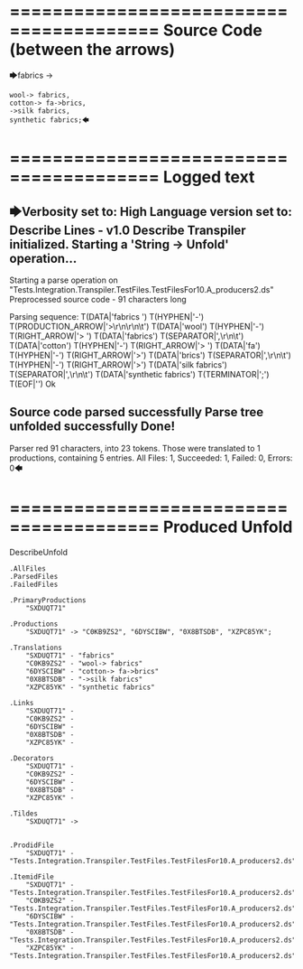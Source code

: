 ========================================
Source Code (between the arrows)
========================================

🡆fabrics ->

	wool-> fabrics,
	cotton-> fa->brics,
	->silk fabrics,
	synthetic fabrics;🡄

========================================
Logged text
========================================

🡆Verbosity set to: High
Language version set to: Describe Lines - v1.0
Describe Transpiler initialized.
Starting a 'String -> Unfold' operation...
------------------------
Starting a parse operation on "Tests.Integration.Transpiler.TestFiles.TestFilesFor10.A_producers2.ds"
Preprocessed source code - 91 characters long

Parsing sequence: T(DATA|'fabrics ') T(HYPHEN|'-') T(PRODUCTION_ARROW|'>\r\n\r\n\t') T(DATA|'wool') T(HYPHEN|'-') T(RIGHT_ARROW|'> ') T(DATA|'fabrics') T(SEPARATOR|',\r\n\t') T(DATA|'cotton') T(HYPHEN|'-') T(RIGHT_ARROW|'> ') T(DATA|'fa') T(HYPHEN|'-') T(RIGHT_ARROW|'>') T(DATA|'brics') T(SEPARATOR|',\r\n\t') T(HYPHEN|'-') T(RIGHT_ARROW|'>') T(DATA|'silk fabrics') T(SEPARATOR|',\r\n\t') T(DATA|'synthetic fabrics') T(TERMINATOR|';') T(EOF|'<EOF>') Ok

Source code parsed successfully
Parse tree unfolded successfully
Done!
------------------------
Parser red 91 characters, into 23 tokens.
Those were translated to 1 productions, containing 5 entries.
All Files: 1, Succeeded: 1, Failed: 0, Errors: 0🡄

========================================
Produced Unfold
========================================

DescribeUnfold

    .AllFiles
    .ParsedFiles
    .FailedFiles

    .PrimaryProductions
        "SXDUQT71" 

    .Productions
        "SXDUQT71" -> "C0KB9ZS2", "6DYSCIBW", "0X8BTSDB", "XZPC85YK";

    .Translations
        "SXDUQT71" - "fabrics"
        "C0KB9ZS2" - "wool-> fabrics"
        "6DYSCIBW" - "cotton-> fa->brics"
        "0X8BTSDB" - "->silk fabrics"
        "XZPC85YK" - "synthetic fabrics"

    .Links
        "SXDUQT71" - 
        "C0KB9ZS2" - 
        "6DYSCIBW" - 
        "0X8BTSDB" - 
        "XZPC85YK" - 

    .Decorators
        "SXDUQT71" - 
        "C0KB9ZS2" - 
        "6DYSCIBW" - 
        "0X8BTSDB" - 
        "XZPC85YK" - 

    .Tildes
        "SXDUQT71" -> 


    .ProdidFile
        "SXDUQT71" - "Tests.Integration.Transpiler.TestFiles.TestFilesFor10.A_producers2.ds"

    .ItemidFile
        "SXDUQT71" - "Tests.Integration.Transpiler.TestFiles.TestFilesFor10.A_producers2.ds"
        "C0KB9ZS2" - "Tests.Integration.Transpiler.TestFiles.TestFilesFor10.A_producers2.ds"
        "6DYSCIBW" - "Tests.Integration.Transpiler.TestFiles.TestFilesFor10.A_producers2.ds"
        "0X8BTSDB" - "Tests.Integration.Transpiler.TestFiles.TestFilesFor10.A_producers2.ds"
        "XZPC85YK" - "Tests.Integration.Transpiler.TestFiles.TestFilesFor10.A_producers2.ds"

